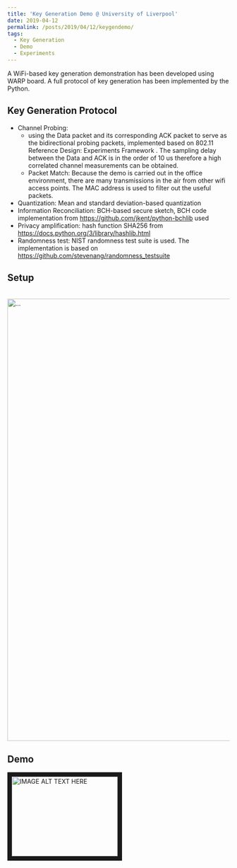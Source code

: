 ```yaml
---
title: 'Key Generation Demo @ University of Liverpool'
date: 2019-04-12
permalink: /posts/2019/04/12/keygendemo/
tags:
  - Key Generation
  - Demo
  - Experiments
---
```


A WiFi-based key generation demonstration has been developed using WARP board. A full protocol of key generation has been implemented by the Python.

## Key Generation Protocol
* Channel Probing:
  * using the Data packet and its corresponding ACK packet to serve as the bidirectional probing packets, implemented based on 802.11 Reference Design: Experiments Framework  . The sampling delay between the Data and ACK is in the order of 10 us therefore a high correlated channel measurements can be obtained.
  * Packet Match: Because the demo is carried out in the office environment, there are many transmissions in the air from other wifi access points. The MAC address is used to filter out the useful packets.
*  Quantization: Mean and standard deviation-based quantization
*  Information Reconciliation: BCH-based secure sketch, BCH code implementation from https://github.com/jkent/python-bchlib used
*  Privacy amplification: hash function SHA256 from https://docs.python.org/3/library/hashlib.html
*  Randomness test: NIST randomness test suite is used. The implementation is based on https://github.com/stevenang/randomness_testsuite

## Setup

<br />
<img align="center" width="1000" src="{{ site.url }}/images/keygen/setup.jpg" alt="...">
<br />

## Demo

<a href="http://www.youtube.com/watch?feature=player_embedded&v=zcCXj5M2x0k&" target="_blank"><img src="http://img.youtube.com/vi/v=zcCXj5M2x0k&/0.jpg" alt="IMAGE ALT TEXT HERE" width="240" height="180" border="10" /></a>
